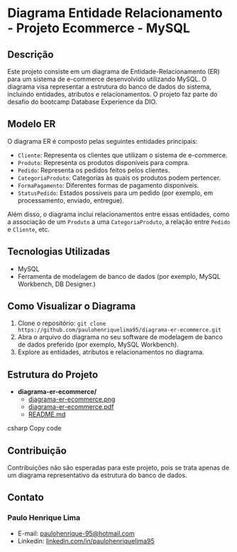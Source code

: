 # Diagrama Entidade Relacionamento - Projeto Ecommerce - MySQL

## Descrição
Este projeto consiste em um diagrama de Entidade-Relacionamento (ER) para um sistema de e-commerce desenvolvido utilizando MySQL. O diagrama visa representar a estrutura do banco de dados do sistema, incluindo entidades, atributos e relacionamentos. O projeto faz parte do desafio do bootcamp Database Experience da DIO.

## Modelo ER
O diagrama ER é composto pelas seguintes entidades principais:

- `Cliente`: Representa os clientes que utilizam o sistema de e-commerce.
- `Produto`: Representa os produtos disponíveis para compra.
- `Pedido`: Representa os pedidos feitos pelos clientes.
- `CategoriaProduto`: Categorias às quais os produtos podem pertencer.
- `FormaPagamento`: Diferentes formas de pagamento disponíveis.
- `StatusPedido`: Estados possíveis para um pedido (por exemplo, em processamento, enviado, entregue).

Além disso, o diagrama inclui relacionamentos entre essas entidades, como a associação de um `Produto` a uma `CategoriaProduto`, a relação entre `Pedido` e `Cliente`, etc.

## Tecnologias Utilizadas
- MySQL
- Ferramenta de modelagem de banco de dados (por exemplo, MySQL Workbench, DB Designer.)

## Como Visualizar o Diagrama
1. Clone o repositório: `git clone https://github.com/paulohenriquelima95/diagrama-er-ecommerce.git`
2. Abra o arquivo do diagrama no seu software de modelagem de banco de dados preferido (por exemplo, MySQL Workbench).
3. Explore as entidades, atributos e relacionamentos no diagrama.

## Estrutura do Projeto
- **diagrama-er-ecommerce/**
  - [diagrama-er-ecommerce.png](diagrama-er-ecommerce.png)
  - [diagrama-er-ecommerce.pdf](diagrama-er-ecommerce.pdf)
  - [README.md](README.md)

csharp
Copy code

## Contribuição
Contribuições não são esperadas para este projeto, pois se trata apenas de um diagrama representativo da estrutura do banco de dados.

## Contato
### Paulo Henrique Lima
- E-mail:  [paulohenrique-95@hotmail.com](paulohenrique-95@hotmail.com)
- Linkedin:  [linkedin.com/in/paulohenriquelima95](www.linkedin.com/in/paulohenriquelima95)
